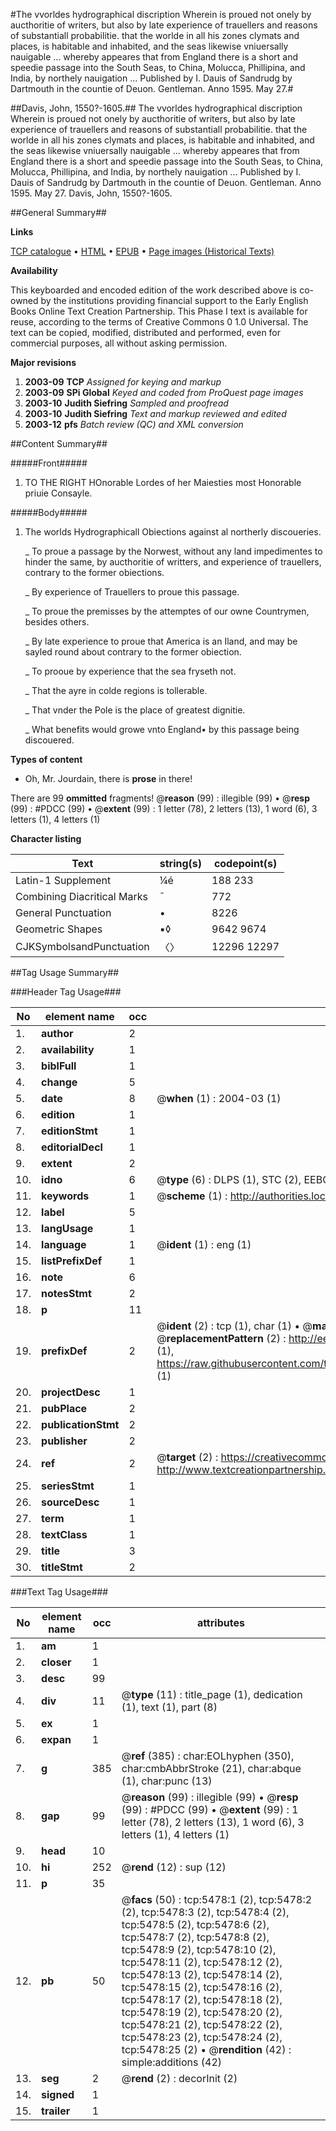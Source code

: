 #The vvorldes hydrographical discription Wherein is proued not onely by aucthoritie of writers, but also by late experience of trauellers and reasons of substantiall probabilitie. that the worlde in all his zones clymats and places, is habitable and inhabited, and the seas likewise vniuersally nauigable ... whereby appeares that from England there is a short and speedie passage into the South Seas, to China, Molucca, Phillipina, and India, by northely nauigation ... Published by I. Dauis of Sandrudg by Dartmouth in the countie of Deuon. Gentleman. Anno 1595. May 27.#

##Davis, John, 1550?-1605.##
The vvorldes hydrographical discription Wherein is proued not onely by aucthoritie of writers, but also by late experience of trauellers and reasons of substantiall probabilitie. that the worlde in all his zones clymats and places, is habitable and inhabited, and the seas likewise vniuersally nauigable ... whereby appeares that from England there is a short and speedie passage into the South Seas, to China, Molucca, Phillipina, and India, by northely nauigation ... Published by I. Dauis of Sandrudg by Dartmouth in the countie of Deuon. Gentleman. Anno 1595. May 27.
Davis, John, 1550?-1605.

##General Summary##

**Links**

[TCP catalogue](http://www.ota.ox.ac.uk/tcp/)  • 
[HTML](http://tei.it.ox.ac.uk/tcp/Texts-HTML/free/A19/A19942.html)  • 
[EPUB](http://tei.it.ox.ac.uk/tcp/Texts-EPUB/free/A19/A19942.epub) • 
[Page images (Historical Texts)](https://data.historicaltexts.jisc.ac.uk/view?pubId=eebo-99840934e&pageId=eebo-99840934e-5478-1)

**Availability**

This keyboarded and encoded edition of the
	       work described above is co-owned by the institutions
	       providing financial support to the Early English Books
	       Online Text Creation Partnership. This Phase I text is
	       available for reuse, according to the terms of Creative
	       Commons 0 1.0 Universal. The text can be copied,
	       modified, distributed and performed, even for
	       commercial purposes, all without asking permission.

**Major revisions**

1. __2003-09__ __TCP__ *Assigned for keying and markup*
1. __2003-09__ __SPi Global__ *Keyed and coded from ProQuest page images*
1. __2003-10__ __Judith Siefring__ *Sampled and proofread*
1. __2003-10__ __Judith Siefring__ *Text and markup reviewed and edited*
1. __2003-12__ __pfs__ *Batch review (QC) and XML conversion*

##Content Summary##

#####Front#####

1. TO THE RIGHT HOnorable Lordes of her Maiesties most Honorable priuie Consayle.

#####Body#####

1. The worlds Hydrographicall Obiections against al northerly discoueries.

    _ To proue a passage by the Norwest, without any land impedimentes to hinder the same, by aucthoritie of writters, and experience of trauellers, contrary to the former obiections.

    _ By experience of Trauellers to proue this passage.

    _ To proue the premisses by the attemptes of our owne Countrymen, besides others.

    _ By late experience to proue that America is an Iland, and may be sayled round about contrary to the former obiection.

    _ To prooue by experience that the sea fryseth not.

    _ That the ayre in colde regions is tollerable.

    _ That vnder the Pole is the place of greatest dignitie.

    _ What benefits would growe vnto England• by this passage being discouered.

**Types of content**

  * Oh, Mr. Jourdain, there is **prose** in there!

There are 99 **ommitted** fragments! 
 @__reason__ (99) : illegible (99)  •  @__resp__ (99) : #PDCC (99)  •  @__extent__ (99) : 1 letter (78), 2 letters (13), 1 word (6), 3 letters (1), 4 letters (1)

**Character listing**


|Text|string(s)|codepoint(s)|
|---|---|---|
|Latin-1 Supplement|¼é|188 233|
|Combining             Diacritical Marks|̄|772|
|General Punctuation|•|8226|
|Geometric Shapes|▪◊|9642 9674|
|CJKSymbolsandPunctuation|〈〉|12296 12297|

##Tag Usage Summary##

###Header Tag Usage###

|No|element name|occ|attributes|
|---|---|---|---|
|1.|__author__|2||
|2.|__availability__|1||
|3.|__biblFull__|1||
|4.|__change__|5||
|5.|__date__|8| @__when__ (1) : 2004-03 (1)|
|6.|__edition__|1||
|7.|__editionStmt__|1||
|8.|__editorialDecl__|1||
|9.|__extent__|2||
|10.|__idno__|6| @__type__ (6) : DLPS (1), STC (2), EEBO-CITATION (1), PROQUEST (1), VID (1)|
|11.|__keywords__|1| @__scheme__ (1) : http://authorities.loc.gov/ (1)|
|12.|__label__|5||
|13.|__langUsage__|1||
|14.|__language__|1| @__ident__ (1) : eng (1)|
|15.|__listPrefixDef__|1||
|16.|__note__|6||
|17.|__notesStmt__|2||
|18.|__p__|11||
|19.|__prefixDef__|2| @__ident__ (2) : tcp (1), char (1)  •  @__matchPattern__ (2) : ([0-9\-]+):([0-9IVX]+) (1), (.+) (1)  •  @__replacementPattern__ (2) : http://eebo.chadwyck.com/downloadtiff?vid=$1&page=$2 (1), https://raw.githubusercontent.com/textcreationpartnership/Texts/master/tcpchars.xml#$1 (1)|
|20.|__projectDesc__|1||
|21.|__pubPlace__|2||
|22.|__publicationStmt__|2||
|23.|__publisher__|2||
|24.|__ref__|2| @__target__ (2) : https://creativecommons.org/publicdomain/zero/1.0/ (1), http://www.textcreationpartnership.org/docs/. (1)|
|25.|__seriesStmt__|1||
|26.|__sourceDesc__|1||
|27.|__term__|1||
|28.|__textClass__|1||
|29.|__title__|3||
|30.|__titleStmt__|2||


###Text Tag Usage###

|No|element name|occ|attributes|
|---|---|---|---|
|1.|__am__|1||
|2.|__closer__|1||
|3.|__desc__|99||
|4.|__div__|11| @__type__ (11) : title_page (1), dedication (1), text (1), part (8)|
|5.|__ex__|1||
|6.|__expan__|1||
|7.|__g__|385| @__ref__ (385) : char:EOLhyphen (350), char:cmbAbbrStroke (21), char:abque (1), char:punc (13)|
|8.|__gap__|99| @__reason__ (99) : illegible (99)  •  @__resp__ (99) : #PDCC (99)  •  @__extent__ (99) : 1 letter (78), 2 letters (13), 1 word (6), 3 letters (1), 4 letters (1)|
|9.|__head__|10||
|10.|__hi__|252| @__rend__ (12) : sup (12)|
|11.|__p__|35||
|12.|__pb__|50| @__facs__ (50) : tcp:5478:1 (2), tcp:5478:2 (2), tcp:5478:3 (2), tcp:5478:4 (2), tcp:5478:5 (2), tcp:5478:6 (2), tcp:5478:7 (2), tcp:5478:8 (2), tcp:5478:9 (2), tcp:5478:10 (2), tcp:5478:11 (2), tcp:5478:12 (2), tcp:5478:13 (2), tcp:5478:14 (2), tcp:5478:15 (2), tcp:5478:16 (2), tcp:5478:17 (2), tcp:5478:18 (2), tcp:5478:19 (2), tcp:5478:20 (2), tcp:5478:21 (2), tcp:5478:22 (2), tcp:5478:23 (2), tcp:5478:24 (2), tcp:5478:25 (2)  •  @__rendition__ (42) : simple:additions (42)|
|13.|__seg__|2| @__rend__ (2) : decorInit (2)|
|14.|__signed__|1||
|15.|__trailer__|1||
